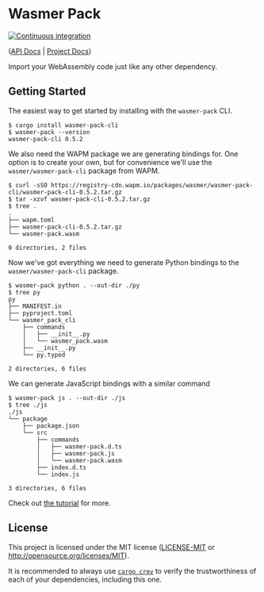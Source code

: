 # Wasmer Pack

[![Continuous integration](https://github.com/wasmerio/wasmer-pack/workflows/Continuous%20Integration/badge.svg?branch=master)](https://github.com/wasmerio/wasmer-pack/actions)

([API Docs][api-docs] | [Project Docs][user-docs])

Import your WebAssembly code just like any other dependency.

## Getting Started

The easiest way to get started by installing with the `wasmer-pack` CLI.

```console
$ cargo install wasmer-pack-cli
$ wasmer-pack --version
wasmer-pack-cli 0.5.2
```

We also need the WAPM package we are generating bindings for. One option is to
create your own, but for convenience we'll use the `wasmer/wasmer-pack-cli`
package from WAPM.

```console
$ curl -sSO https://registry-cdn.wapm.io/packages/wasmer/wasmer-pack-cli/wasmer-pack-cli-0.5.2.tar.gz
$ tar -xzvf wasmer-pack-cli-0.5.2.tar.gz
$ tree .
.
├── wapm.toml
├── wasmer-pack-cli-0.5.2.tar.gz
└── wasmer-pack.wasm

0 directories, 2 files
```

Now we've got everything we need to generate Python bindings to the
`wasmer/wasmer-pack-cli` package.

```console
$ wasmer-pack python . --out-dir ./py
$ tree py
py
├── MANIFEST.in
├── pyproject.toml
└── wasmer_pack_cli
    ├── commands
    │   ├── __init__.py
    │   └── wasmer_pack.wasm
    ├── __init__.py
    └── py.typed

2 directories, 6 files
```

We can generate JavaScript bindings with a similar command

```console
$ wasmer-pack js . --out-dir ./js
$ tree ./js
./js
└── package
    ├── package.json
    └── src
        ├── commands
        │   ├── wasmer-pack.d.ts
        │   ├── wasmer-pack.js
        │   └── wasmer-pack.wasm
        ├── index.d.ts
        └── index.js

3 directories, 6 files
```

Check out [the tutorial][tutorial] for more.

## License

This project is licensed under the MIT license ([LICENSE-MIT](./LICENSE-MIT.md)
or <http://opensource.org/licenses/MIT>).

It is recommended to always use [`cargo crev`][crev] to verify the
trustworthiness of each of your dependencies, including this one.

[api-docs]: https://wasmerio.github.io/wasmer-pack/api-docs
[user-docs]: https://wasmerio.github.io/wasmer-pack/user-docs
[crev]: https://github.com/crev-dev/cargo-crev
[tutorial]: https://wasmerio.github.io/wasmer-pack/user-docs/tutorial/01-hello-world.html
